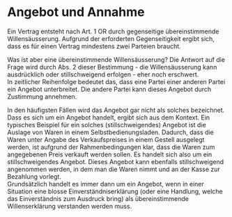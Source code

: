 # Angebot und Annahme

Ein Vertrag entsteht nach Art. 1 OR durch gegenseitige übereinstimmende
Willensäusserung. Aufgrund der erforderten Gegenseitigkeit ergibt sich, dass es
für einen Vertrag mindestens zwei Parteien braucht.

Was ist aber eine übereinstimmende Willensäusserung? Die Antwort auf die Frage
wird durch Abs. 2 dieser Bestimmung - die Willensäusserung
kann ausdrücklich oder stillschweigend erfolgen - eher noch erschwert.  
In zeitlicher Reihenfolge bedeutet das, dass eine Partei einer anderen Partei
ein Angebot unterbreitet. Die andere Partei kann dieses Angebot durch Zustimmung
annehmen.

In den häufigsten Fällen wird das Angebot gar nicht als solches bezeichnet. Dass
es sich um ein Angebot handelt, ergibt sich aus dem Kontext. Ein typisches
Beispiel für ein solches (stillschweigendes) Angebot ist die Auslage von Waren
in einem Selbstbedienungsladen. Dadurch, dass die Waren unter Angabe des
Verkaufspreises in einem Gestell ausgelegt werden, ist aufgrund der
Rahmenbedingungen klar, dass die Waren zum angegebenen Preis verkauft werden
sollen. Es handelt sich also um ein stillschweigendes Angebot. Dieses Angebot
kann ebenfalls stillschweigend angenommen werden, in dem man die Waren nimmt und
an der Kasse zur Bezahlung vorlegt.  
Grundsätzlich handelt es immer dann um ein Angebot, wenn in einer Situation eine
blosse Einverständniserklärung (oder eine Handlung, welche das Einverständnis
zum Ausdruck bring) als übereinstimmende Willenserklärung verstanden werden
muss.